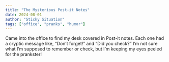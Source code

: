 ```yaml
---
title: "The Mysterious Post-it Notes"
date: 2024-08-01
author: "Sticky Situation"
tags: ["office", "pranks", "humor"]
---
```


Came into the office to find my desk covered in Post-it notes. Each one had a cryptic message like, “Don’t forget!” and “Did you check?” I’m not sure what I’m supposed to remember or check, but I’m keeping my eyes peeled for the prankster!
